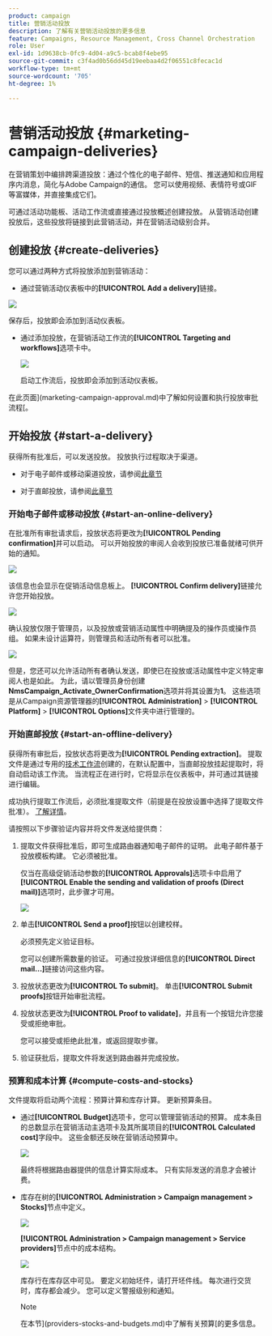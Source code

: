 ```yaml
---
product: campaign
title: 营销活动投放
description: 了解有关营销活动投放的更多信息
feature: Campaigns, Resource Management, Cross Channel Orchestration
role: User
exl-id: 1d9638cb-0fc9-4d04-a9c5-bcab8f4ebe95
source-git-commit: c3f4ad0b56dd45d19eebaa4d2f06551c8fecac1d
workflow-type: tm+mt
source-wordcount: '705'
ht-degree: 1%

---
```


# 营销活动投放 {#marketing-campaign-deliveries}

在营销策划中编排跨渠道投放：通过个性化的电子邮件、短信、推送通知和应用程序内消息，简化与Adobe Campaign的通信。 您可以使用视频、表情符号或GIF等富媒体，并直接集成它们。

可通过活动功能板、活动工作流或直接通过投放概述创建投放。 从营销活动创建投放后，这些投放将链接到此营销活动，并在营销活动级别合并。

## 创建投放 {#create-deliveries}

您可以通过两种方式将投放添加到营销活动：

* 通过营销活动仪表板中的&#x200B;**[!UICONTROL Add a delivery]**&#x200B;链接。

![](assets/campaign_op_add_delivery.png)

保存后，投放即会添加到活动仪表板。

* 通过添加投放，在营销活动工作流的&#x200B;**[!UICONTROL Targeting and workflows]**&#x200B;选项卡中。

  ![](assets/campaign-wf-delivery.png)

  启动工作流后，投放即会添加到活动仪表板。

在此页面](marketing-campaign-approval.md)中了解如何设置和执行投放审批流程[。

## 开始投放 {#start-a-delivery}

获得所有批准后，可以发送投放。 投放执行过程取决于渠道。

* 对于电子邮件或移动渠道投放，请参阅[此章节](#start-an-online-delivery)

* 对于直邮投放，请参阅[此章节](#start-an-offline-delivery)

### 开始电子邮件或移动投放 {#start-an-online-delivery}

在批准所有审批请求后，投放状态将更改为&#x200B;**[!UICONTROL Pending confirmation]**&#x200B;并可以启动。 可以开始投放的审阅人会收到投放已准备就绪可供开始的通知。

![](assets/confirm-delivery.png)

该信息也会显示在促销活动信息板上。 **[!UICONTROL Confirm delivery]**&#x200B;链接允许您开始投放。

![](assets/confirm-delivery-from-dashboard.png)

确认投放仅限于管理员，以及投放或营销活动属性中明确提及的操作员或操作员组。 如果未设计运算符，则管理员和活动所有者可以批准。

![](assets/select-delivery-reviewers.png)

但是，您还可以允许活动所有者确认发送，即使已在投放或活动属性中定义特定审阅人也是如此。 为此，请以管理员身份创建&#x200B;**NmsCampaign_Activate_OwnerConfirmation**&#x200B;选项并将其设置为&#x200B;**1**。 这些选项是从Campaign资源管理器的&#x200B;**[!UICONTROL Administration]** > **[!UICONTROL Platform]** > **[!UICONTROL Options]**&#x200B;文件夹中进行管理的。


### 开始直邮投放 {#start-an-offline-delivery}

获得所有审批后，投放状态将更改为&#x200B;**[!UICONTROL Pending extraction]**。 提取文件是通过专用的[技术工作流](../workflow/technical-workflows.md)创建的，在默认配置中，当直邮投放挂起提取时，将自动启动该工作流。 当流程正在进行时，它将显示在仪表板中，并可通过其链接进行编辑。

成功执行提取工作流后，必须批准提取文件（前提是在投放设置中选择了提取文件批准）。 [了解详情](marketing-campaign-approval.md#approving-an-extraction-file)。

请按照以下步骤验证内容并将文件发送给提供商：

1. 提取文件获得批准后，即可生成路由器通知电子邮件的证明。 此电子邮件基于投放模板构建。 它必须被批准。

   仅当在高级促销活动参数的&#x200B;**[!UICONTROL Approvals]**&#x200B;选项卡中启用了&#x200B;**[!UICONTROL Enable the sending and validation of proofs (Direct mail)]**&#x200B;选项时，此步骤才可用。

   ![](assets/enable-proof-validation.png)

1. 单击&#x200B;**[!UICONTROL Send a proof]**&#x200B;按钮以创建校样。

   必须预先定义验证目标。

   您可以创建所需数量的验证。 可通过投放详细信息的&#x200B;**[!UICONTROL Direct mail...]**&#x200B;链接访问这些内容。

1. 投放状态更改为&#x200B;**[!UICONTROL To submit]**。 单击&#x200B;**[!UICONTROL Submit proofs]**&#x200B;按钮开始审批流程。

1. 投放状态更改为&#x200B;**[!UICONTROL Proof to validate]**，并且有一个按钮允许您接受或拒绝审批。

   您可以接受或拒绝此批准，或返回提取步骤。

1. 验证获批后，提取文件将发送到路由器并完成投放。

### 预算和成本计算 {#compute-costs-and-stocks}

文件提取将启动两个流程：预算计算和库存计算。 更新预算条目。

* 通过&#x200B;**[!UICONTROL Budget]**&#x200B;选项卡，您可以管理营销活动的预算。 成本条目的总数显示在营销活动主选项卡及其所属项目的&#x200B;**[!UICONTROL Calculated cost]**&#x200B;字段中。 这些金额还反映在营销活动预算中。

  ![](assets/campaign-budget-tab.png)

  最终将根据路由器提供的信息计算实际成本。 只有实际发送的消息才会被计费。

* 库存在树的&#x200B;**[!UICONTROL Administration > Campaign management > Stocks]**&#x200B;节点中定义。

  ![](assets/campaign-stocks.png)

  **[!UICONTROL Administration > Campaign management > Service providers]**&#x200B;节点中的成本结构。

  ![](assets/campaign-service-providers.png)

  库存行在库存区中可见。 要定义初始坯件，请打开坯件线。 每次进行交货时，库存都会减少。 您可以定义警报级别和通知。


  >[!NOTE]
  >
  >在本节](providers-stocks-and-budgets.md)中了解有关预算[的更多信息。
